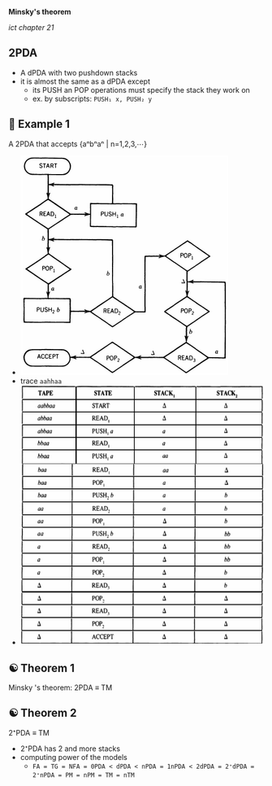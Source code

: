 __Minsky's theorem__

_ict chapter 21_


2PDA
---
- A dPDA with two pushdown stacks
- it is almost the same as a dPDA except
  - its PUSH an POP operations must specify the stack they work on
  - ex. by subscripts: `PUSH₁ x, PUSH₂ y`



🍎 Example 1
---
A 2PDA that accepts {aⁿbⁿaⁿ | n=1,2,3,⋯}
- ![m00](./img/m00.png)
- trace `aahhaa`
- ![m01](./img/m01.png)


☯ Theorem 1
---
Minsky 's theorem: 2PDA ≡ TM


☯ Theorem 2
---
2⁺PDA ≡ TM
- 2⁺PDA has 2 and more stacks
- computing power of the models
  - `FA = TG = NFA = 0PDA < dPDA < nPDA = 1nPDA < 2dPDA = 2⁺dPDA = 2⁺nPDA = PM = nPM = TM = nTM`